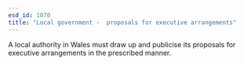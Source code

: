 ```yaml
---
esd_id: 1070
title: "Local government -  proposals for executive arrangements"
---
```


A local authority in Wales must draw up and publicise its proposals for executive arrangements in the prescribed manner.

